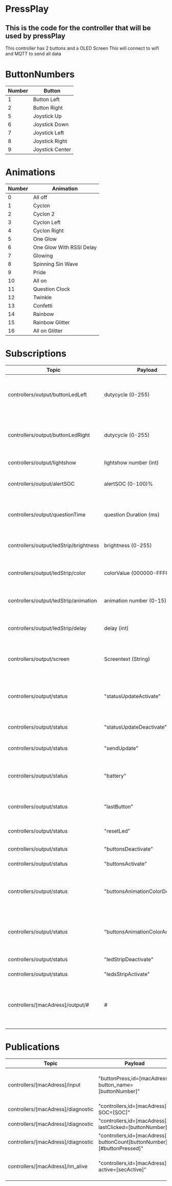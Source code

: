 # PressPlay
## This is the code for the controller that will be used by pressPlay

This controller has 2 buttons and a OLED Screen
This will connect to wifi and MQTT to send all data

# ButtonNumbers
| Number | Button
--- | ---
1 | Button Left
2 | Button Right
5 | Joystick Up
6 | Joystick Down
7 | Joystick Left
8 | Joystick Right
9 | Joystick Center

# Animations
| Number | Animation
--- | ---
0 | All off
1 | Cyclon
2 | Cyclon 2
3 | Cyclon Left
4 | Cyclon Right
5 | One Glow
6 | One Glow With RSSI Delay
7 | Glowing
8 | Spinning Sin Wave
9 | Pride
10 | All on
11 | Question Clock
12 | Twinkle
13 | Confetti
14 | Rainbow
15 | Rainbow Glitter 
16 | All on Glitter


# Subscriptions
| Topic | Payload | Description
--- | --- | ---
controllers/output/buttonLedLeft | dutycycle (0-255) | Set dutycycle left button going from 0/off to 255/on
controllers/output/buttonLedRight | dutycycle (0-255) | Set dutycycle right button led going from 0/off to 255/on
controllers/output/lightshow | lightshow number (int) | Start lightshow
controllers/output/alertSOC | alertSOC (0-100)% | Set threshold SOC for low battery
controllers/output/questionTime | question Duration  (ms) | Set duration of the questions in ms
controllers/output/ledStrip/brightness | brightness (0-255) | set the brightness of the ledstrip.
controllers/output/ledStrip/color | colorValue (000000-FFFFFF) | set the animation color of the ledstrip.
controllers/output/ledStrip/animation | animation number (0-15) | set the animation of the ledstrip.
controllers/output/ledStrip/delay | delay (int) | set the delay for the currrent animation.
controllers/output/screen | Screentext (String) | Set a text on the screen of the controller
controllers/output/status | "statusUpdateActivate" | deactivate status update (i am alive keeps active)
controllers/output/status | "statusUpdateDeactivate" | activate status update
controllers/output/status | "sendUpdate" | update status message
controllers/output/status | "battery" | lightup the controller if SOC is lower than alertSOC
controllers/output/status | "lastButton" | lightup the last pressed button
controllers/output/status | "resetLed" | set both buttonleds to off state
controllers/output/status | "buttonsDeactivate" | deactivate all buttons
controllers/output/status | "buttonsActivate" | activate all buttons
controllers/output/status | "buttonsAnimationColorDeactivate" | disable switching color depending on buttons pressed
controllers/output/status | "buttonsAnimationColorActivate" | enable switching color depending on buttons pressed
controllers/output/status | "ledStripDeactivate" | deactivate ledstrip
controllers/output/status | "ledsStripActivate" | activate ledstrip
controllers/[macAdress]/output/# | # | same behaviour as other but specific for a controller with macAdress

# Publications
| Topic | Payload | trigger |description
--- | --- | --- | ---
controllers/[macAdress]/input | "buttonPress,id=[macAdress] button_name=[buttonNumber]" | buttonPress | Message will be send if button with buttonNumber is pressed
controllers/[macAdress]/diagnostic | "controllers,id=[macAdress] SOC=[SOC]" | 5 sec timer | the SOC of the controller
controllers/[macAdress]/diagnostic | "controllers,id=[macAdress] lastClicked=[buttonNumber]" | 5 sec timer | last Pressed button
controllers/[macAdress]/diagnostic | "controllers,id=[macAdress] buttonCount[buttonNumber]=[#buttonPressed]" | 5 sec timer | total amount of presses for every button
controllers/[macAdress]/im_alive | "controllers,id=[macAdress] active=[secActive]" | 5 sec timer | im alive message with active time in seconds



